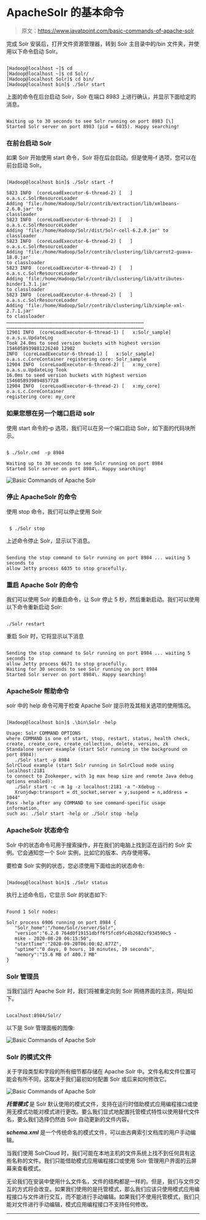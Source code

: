 # ApacheSolr 的基本命令

> 原文：<https://www.javatpoint.com/basic-commands-of-apache-solr>

完成 Solr 安装后，打开文件资源管理器，转到 Solr 主目录中的/bin 文件夹，并使用以下命令启动 Solr。

```

[Hadoop@localhost ~]$ cd   
[Hadoop@localhost ~]$ cd Solr/ 
[Hadoop@localhost Solr]$ cd bin/ 
[Hadoop@localhost bin]$ ./Solr start

```

上面的命令在后台启动 Solr，Solr 在端口 8983 上进行确认，并显示下面给定的消息。

```

Waiting up to 30 seconds to see Solr running on port 8983 [\]   
Started Solr server on port 8983 (pid = 6035). Happy searching!

```

### 在前台启动 Solr

如果 Solr 开始使用 start 命令，Solr 将在后台启动。但是使用–f 选项，您可以在前台启动 Solr。

```

[Hadoop@localhost bin]$ ./Solr start -f  

5823 INFO  (coreLoadExecutor-6-thread-2) [   ] o.a.s.c.SolrResourceLoader 
Adding 'file:/home/Hadoop/Solr/contrib/extraction/lib/xmlbeans-2.6.0.jar' to 
classloader 
5823 INFO  (coreLoadExecutor-6-thread-2) [   ] o.a.s.c.SolrResourceLoader 
Adding 'file:/home/Hadoop/Solr/dist/Solr-cell-6.2.0.jar' to classloader 
5823 INFO  (coreLoadExecutor-6-thread-2) [   ] o.a.s.c.SolrResourceLoader 
Adding 'file:/home/Hadoop/Solr/contrib/clustering/lib/carrot2-guava-18.0.jar' 
to classloader 
5823 INFO  (coreLoadExecutor-6-thread-2) [   ] o.a.s.c.SolrResourceLoader 
Adding 'file:/home/Hadoop/Solr/contrib/clustering/lib/attributes-binder1.3.1.jar' 
to classloader 
5823 INFO  (coreLoadExecutor-6-thread-2) [   ] o.a.s.c.SolrResourceLoader 
Adding 'file:/home/Hadoop/Solr/contrib/clustering/lib/simple-xml-2.7.1.jar' 
to classloader 
…………………………………………………………………………………………………………………………………… 
…………………………………………………………………………………………………………………………………… 
12901 INFO  (coreLoadExecutor-6-thread-1) [   x:Solr_sample] o.a.s.u.UpdateLog 
Took 24.0ms to seed version buckets with highest version 1546058939881226240 12902 
INFO  (coreLoadExecutor-6-thread-1) [   x:Solr_sample] 
o.a.s.c.CoreContainer registering core: Solr_sample 
12904 INFO  (coreLoadExecutor-6-thread-2) [   x:my_core] o.a.s.u.UpdateLog Took 
16.0ms to seed version buckets with highest version 1546058939894857728 
12904 INFO  (coreLoadExecutor-6-thread-2) [   x:my_core] o.a.s.c.CoreContainer 
registering core: my_core

```

### 如果您想在另一个端口启动 solr

使用 start 命令的–p 选项，我们可以在另一个端口启动 Solr，如下面的代码块所示。

```

$ ./Solr.cmd  -p 8984

Waiting up to 30 seconds to see Solr running on port 8984
Started Solr server on port 8984\. Happy searching!

```

![Basic Commands of Apache Solr](img/27c62814ab6d30b08a95b67ef0a07765.png)

### 停止 ApacheSolr 的命令

使用 stop 命令，我们可以停止使用 Solr

```

 $ ./Solr stop

```

上述命令停止 Solr，显示以下消息。

```

Sending the stop command to Solr running on port 8984 ... waiting 5 seconds to 
allow Jetty process 6035 to stop gracefully.

```

### 重启 Apache Solr 的命令

我们可以使用 Solr 的重启命令，让 Solr 停止 5 秒，然后重新启动。我们可以使用以下命令重新启动 Solr:

```

./Solr restart

```

重启 Solr 时，它将显示以下消息

```

Sending the stop command to Solr running on port 8984 ... waiting 5 seconds to 
allow Jetty process 6671 to stop gracefully. 
Waiting for 30 seconds to see Solr running on port 8984   
Started Solr server on port 8984\. Happy searching!

```

### ApacheSolr 帮助命令

solr 中的 help 命令可用于检查 Apache Solr 提示符及其相关选项的使用情况。

```

[Hadoop@localhost bin]$ .\bin\Solr -help 

Usage: Solr COMMAND OPTIONS
where COMMAND is one of start, stop, restart, status, health check, 
create, create_core, create_collection, delete, version, zk  
Standalone server example (start Solr running in the background on port 8984):  
   ./Solr start -p 8984  
SolrCloud example (start Solr running in SolrCloud mode using localhost:2181 
to connect to Zookeeper, with 1g max heap size and remote Java debug options enabled):  
   ./Solr start -c -m 1g -z localhost:2181 -a "-Xdebug -
   Xrunjdwp:transport = dt_socket,server = y,suspend = n,address = 1044"  
Pass -help after any COMMAND to see command-specific usage information,   
such as: ./Solr start -help or ./Solr stop -help

```

### ApacheSolr 状态命令

Solr 中的状态命令可用于搜索操作，并在我们的电脑上找到正在运行的 Solr 实例。它会通知您一个 Solr 实例，比如它的版本、内存使用等。

要检查 Solr 实例的状态，您必须使用下面给出的状态命令:

```

[Hadoop@localhost bin]$ ./Solr status

```

执行上述命令后，它显示 Solr 的状态如下:

```

Found 1 Solr nodes:   

Solr process 6906 running on port 8984 {
   "Solr_home":"/home/Solr/server/Solr",   
   "version":"6.2.0 764d0f19151dbff6f5fcd9fc4b2682cf934590c5 - 
   mike - 2020-08-20 06:15:50",   
   "startTime":"2020-09-20T06:00:02.877Z",   
   "uptime":"0 days, 0 hours, 10 minutes, 19 seconds",   
   "memory":"15.6 MB of 400.7 MB"
}

```

### Solr 管理员

当我们运行 Apache Solr 时，我们将被重定向到 Solr 网络界面的主页，网址如下。

```

Localhost:8984/Solr/

```

以下是 Solr 管理面板的图像:

![Basic Commands of Apache Solr](img/a27790cab35f84f860e93dbfed95c765.png)

### Solr 的模式文件

关于字段类型和字段的所有细节都存储在 Apache Solr 中。文件名和文件位置可能会有所不同，这取决于我们最初如何配置 Solr 或后来如何修改它。

![Basic Commands of Apache Solr](img/c548ef91540e95b521a5e694320f0e78.png)

***托管模式*** 是 Solr 默认使用的模式文件，支持在运行时借助模式应用编程接口或使用无模式功能对模式进行更改。要么我们显式地配置托管模式特性以使用替代文件名，要么我们选择仍然由 Solr 自动更新的文件内容。

***schema.xml*** 是一个传统命名的模式文件，可以由古典索引文档库的用户手动编辑。

当我们使用 SolrCloud 时，我们可能在本地主机的文件系统上找不到任何具有这些名称的文件。我们只能借助模式应用编程接口或使用 Solr 管理用户界面的云屏幕来查看模式。

无论我们在安装中使用什么文件名，文件的结构都是一样的。但是，我们与文件交互的方式将会改变。如果我们使用的是托管模式，那么我们应该只使用模式应用编程接口与文件进行交互，而不能进行手动编辑。如果我们不使用托管模式，我们只能对文件进行手动编辑，模式应用编程接口不支持任何修改。

* * *